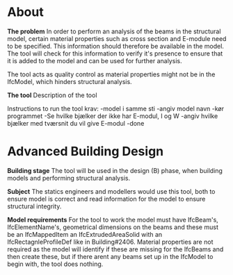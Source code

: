# **About**
 **The problem**
 In order to perform an analysis of the beams in the structural model, certain material properties such as cross section and E-module need to be specified. This information should therefore be available in the model. The tool will check for this information to verify it's presence to ensure that it is added to the model and can be used for further analysis.

 The tool acts as quality control as material properties might not be in the IfcModel, which hinders structural analysis.


 **The tool**
 Description of the tool
 
 Instructions to run the tool
 krav:
 -model i samme sti
 -angiv model navn
 -kør programmet
 -Se hvilke bjælker der ikke har E-modul, I og W
 -angiv hvilke bjælker med tværsnit du vil give E-modul
 -done

# **Advanced Building Design**
 **Building stage**
 The tool will be used in the design (B) phase, when building models and performing structural analysis.

 **Subject**
 The statics engineers and modellers would use this tool, both to ensure model is correct and read information for the model to ensure structural integrity.

 **Model requirements**
 For the tool to work the model must have IfcBeam's, IfcElementName's, geometrical dimensions on the beams and these must be an IfcMappedItem an IfcExtrudedAreaSolid with an IfcRectagnleProfileDef like in Building#2406. Material properties are not required as the model will identify if these are missing for the IfcBeams and then create these, but if there arent any beams set up in the IfcModel to begin with, the tool does nothing.
